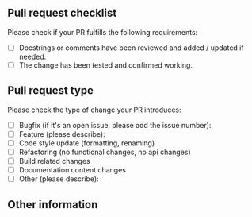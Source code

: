 ## Pull request checklist

Please check if your PR fulfills the following requirements:

- [ ] Docstrings or comments have been reviewed and added / updated if needed.
- [ ] The change has been tested and confirmed working.

## Pull request type

<!-- Please do not submit updates to dependencies unless it fixes an issue. -->

<!-- Please try to limit your pull request to one type, submit multiple pull requests if needed. -->

Please check the type of change your PR introduces:

- [ ] Bugfix (if it's an open issue, please add the issue number):
- [ ] Feature (please describe):
- [ ] Code style update (formatting, renaming)
- [ ] Refactoring (no functional changes, no api changes)
- [ ] Build related changes
- [ ] Documentation content changes
- [ ] Other (please describe):

## Other information

<!-- Any other information that is important to this PR such as screenshots of how the component looks before and after the change. -->
